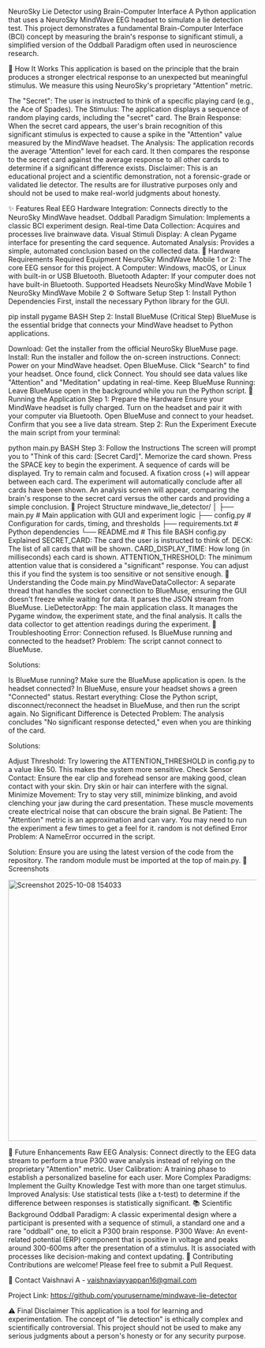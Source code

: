NeuroSky Lie Detector using Brain-Computer Interface
A Python application that uses a NeuroSky MindWave EEG headset to simulate a lie detection test. This project demonstrates a fundamental Brain-Computer Interface (BCI) concept by measuring the brain's response to significant stimuli, a simplified version of the Oddball Paradigm often used in neuroscience research.

🧠 How It Works
This application is based on the principle that the brain produces a stronger electrical response to an unexpected but meaningful stimulus. We measure this using NeuroSky's proprietary "Attention" metric.

The "Secret": The user is instructed to think of a specific playing card (e.g., the Ace of Spades).
The Stimulus: The application displays a sequence of random playing cards, including the "secret" card.
The Brain Response: When the secret card appears, the user's brain recognition of this significant stimulus is expected to cause a spike in the "Attention" value measured by the MindWave headset.
The Analysis: The application records the average "Attention" level for each card. It then compares the response to the secret card against the average response to all other cards to determine if a significant difference exists.
Disclaimer: This is an educational project and a scientific demonstration, not a forensic-grade or validated lie detector. The results are for illustrative purposes only and should not be used to make real-world judgments about honesty.

✨ Features
Real EEG Hardware Integration: Connects directly to the NeuroSky MindWave headset.
Oddball Paradigm Simulation: Implements a classic BCI experiment design.
Real-time Data Collection: Acquires and processes live brainwave data.
Visual Stimuli Display: A clean Pygame interface for presenting the card sequence.
Automated Analysis: Provides a simple, automated conclusion based on the collected data.
🔧 Hardware Requirements
Required Equipment
NeuroSky MindWave Mobile 1 or 2: The core EEG sensor for this project.
A Computer: Windows, macOS, or Linux with built-in or USB Bluetooth.
Bluetooth Adapter: If your computer does not have built-in Bluetooth.
Supported Headsets
NeuroSky MindWave Mobile 1
NeuroSky MindWave Mobile 2
⚙️ Software Setup
Step 1: Install Python Dependencies
First, install the necessary Python library for the GUI.

pip install pygame
BASH
Step 2: Install BlueMuse (Critical Step)
BlueMuse is the essential bridge that connects your MindWave headset to Python applications.

Download: Get the installer from the official NeuroSky BlueMuse page.
Install: Run the installer and follow the on-screen instructions.
Connect:
Power on your MindWave headset.
Open BlueMuse.
Click "Search" to find your headset.
Once found, click Connect. You should see data values like "Attention" and "Meditation" updating in real-time.
Keep BlueMuse Running: Leave BlueMuse open in the background while you run the Python script.
🚀 Running the Application
Step 1: Prepare the Hardware
Ensure your MindWave headset is fully charged.
Turn on the headset and pair it with your computer via Bluetooth.
Open BlueMuse and connect to your headset. Confirm that you see a live data stream.
Step 2: Run the Experiment
Execute the main script from your terminal:

python main.py
BASH
Step 3: Follow the Instructions
The screen will prompt you to "Think of this card: [Secret Card]". Memorize the card shown.
Press the SPACE key to begin the experiment.
A sequence of cards will be displayed. Try to remain calm and focused. A fixation cross (+) will appear between each card.
The experiment will automatically conclude after all cards have been shown.
An analysis screen will appear, comparing the brain's response to the secret card versus the other cards and providing a simple conclusion.
📁 Project Structure
mindwave_lie_detector/
│
├── main.py              # Main application with GUI and experiment logic
├── config.py            # Configuration for cards, timing, and thresholds
├── requirements.txt     # Python dependencies
└── README.md            # This file
BASH
config.py Explained
SECRET_CARD: The card the user is instructed to think of.
DECK: The list of all cards that will be shown.
CARD_DISPLAY_TIME: How long (in milliseconds) each card is shown.
ATTENTION_THRESHOLD: The minimum attention value that is considered a "significant" response. You can adjust this if you find the system is too sensitive or not sensitive enough.
🔬 Understanding the Code
main.py
MindWaveDataCollector: A separate thread that handles the socket connection to BlueMuse, ensuring the GUI doesn't freeze while waiting for data. It parses the JSON stream from BlueMuse.
LieDetectorApp: The main application class. It manages the Pygame window, the experiment state, and the final analysis. It calls the data collector to get attention readings during the experiment.
🐛 Troubleshooting
Error: Connection refused. Is BlueMuse running and connected to the headset?
Problem: The script cannot connect to BlueMuse.

Solutions:

Is BlueMuse running? Make sure the BlueMuse application is open.
Is the headset connected? In BlueMuse, ensure your headset shows a green "Connected" status.
Restart everything: Close the Python script, disconnect/reconnect the headset in BlueMuse, and then run the script again.
No Significant Difference is Detected
Problem: The analysis concludes "No significant response detected," even when you are thinking of the card.

Solutions:

Adjust Threshold: Try lowering the ATTENTION_THRESHOLD in config.py to a value like 50. This makes the system more sensitive.
Check Sensor Contact: Ensure the ear clip and forehead sensor are making good, clean contact with your skin. Dry skin or hair can interfere with the signal.
Minimize Movement: Try to stay very still, minimize blinking, and avoid clenching your jaw during the card presentation. These muscle movements create electrical noise that can obscure the brain signal.
Be Patient: The "Attention" metric is an approximation and can vary. You may need to run the experiment a few times to get a feel for it.
random is not defined Error
Problem: A NameError occurred in the script.

Solution: Ensure you are using the latest version of the code from the repository. The random module must be imported at the top of main.py.
📸 Screenshots

<img width="868" height="529" alt="Screenshot 2025-10-08 154033" src="https://github.com/user-attachments/assets/61935773-d62e-401f-b315-c35b6451d054" />



🔮 Future Enhancements
 Raw EEG Analysis: Connect directly to the EEG data stream to perform a true P300 wave analysis instead of relying on the proprietary "Attention" metric.
 User Calibration: A training phase to establish a personalized baseline for each user.
 More Complex Paradigms: Implement the Guilty Knowledge Test with more than one target stimulus.
 Improved Analysis: Use statistical tests (like a t-test) to determine if the difference between responses is statistically significant.
📚 Scientific Background
Oddball Paradigm: A classic experimental design where a participant is presented with a sequence of stimuli, a standard one and a rare "oddball" one, to elicit a P300 brain response.
P300 Wave: An event-related potential (ERP) component that is positive in voltage and peaks around 300-600ms after the presentation of a stimulus. It is associated with processes like decision-making and context updating.
🤝 Contributing
Contributions are welcome! Please feel free to submit a Pull Request.


📧 Contact
Vaishnavi A - vaishnaviayyappan16@gmail.com

Project Link: https://github.com/yourusername/mindwave-lie-detector

⚠️ Final Disclaimer
This application is a tool for learning and experimentation. The concept of "lie detection" is ethically complex and scientifically controversial. This project should not be used to make any serious judgments about a person's honesty or for any security purpose.
